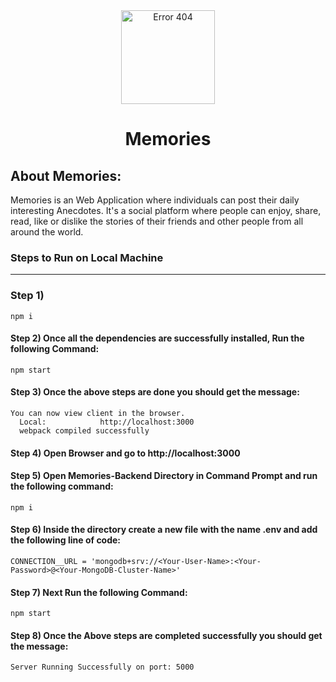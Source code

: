 <div align="center">
  <img align="center" src="" alt="Error 404" height="150">
  <h1 align="center">Memories</h1>
</div>



## About Memories:
Memories is an Web Application where individuals can post their daily interesting Anecdotes. It's a social platform where people can enjoy, share, read, like or dislike the stories of their friends and other people from all around the world.



### Steps to Run on Local Machine

***

### Step 1) 
```
npm i
```
#### Step 2) Once all the dependencies are successfully installed, Run the following Command:
```
npm start
```
#### Step 3) Once the above steps are done you should get the message:
    You can now view client in the browser.
      Local:            http://localhost:3000 
      webpack compiled successfully
#### Step 4) Open Browser and go to http://localhost:3000
#### Step 5) Open Memories-Backend Directory in Command Prompt and run the following command:
```
npm i
```
#### Step 6) Inside the directory create a new file with the name .env and add the following line of code:
```
CONNECTION__URL = 'mongodb+srv://<Your-User-Name>:<Your-Password>@<Your-MongoDB-Cluster-Name>'
```
#### Step 7) Next Run the following Command: 
```
npm start
```
#### Step 8) Once the Above steps are completed successfully you should get the message:
  ```Server Running Successfully on port: 5000```

